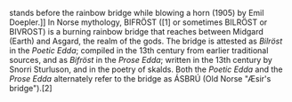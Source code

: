 stands before the rainbow bridge while blowing a horn (1905) by Emil Doepler.]] In Norse mythology, BIFRÖST ([1] or sometimes BILRÖST or BIVROST) is a burning rainbow bridge that reaches between Midgard (Earth) and Asgard, the realm of the gods. The bridge is attested as _Bilröst_ in the _Poetic Edda_; compiled in the 13th century from earlier traditional sources, and as _Bifröst_ in the _Prose Edda_; written in the 13th century by Snorri Sturluson, and in the poetry of skalds. Both the _Poetic Edda_ and the _Prose Edda_ alternately refer to the bridge as ÁSBRÚ (Old Norse "Æsir's bridge").[2]
